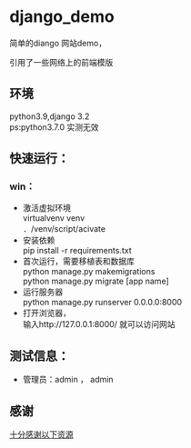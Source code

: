 # django_demo
简单的diango 网站demo，

引用了一些网络上的前端模版
## 环境
python3.9,django 3.2  
ps:python3.7.0 实测无效  
## 快速运行：
### win： 
- 激活虚拟环境  
virtualvenv venv   
．/venv/script/acivate  
- 安装依赖  
pip install -r requirements.txt  
- 首次运行，需要移植表和数据库  
python manage.py makemigrations  
python manage.py migrate [app name]  
- 运行服务器  
python manage.py runserver 0.0.0.0:8000  
- 打开浏览器，  
输入http://127.0.0.1:8000/ 就可以访问网站

## 测试信息：
- 管理员：admin ， admin  


## 感谢
[十分感谢以下资源](.doc/感谢.md)